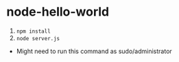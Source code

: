 # node-hello-world

1. `npm install`
2. `node server.js`
  - Might need to run this command as sudo/administrator

